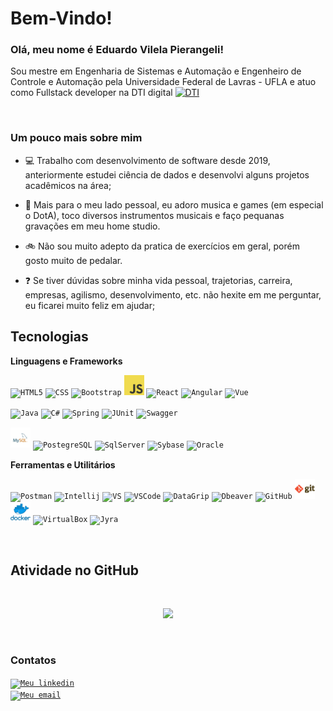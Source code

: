 # Bem-Vindo!

### Olá, meu nome é Eduardo Vilela Pierangeli!

<p>
 Sou mestre em Engenharia de Sistemas e Automação e Engenheiro de Controle e Automação pela Universidade Federal de Lavras - UFLA e atuo como Fullstack developer na DTI digital
  <a href="https://www.dtidigital.com.br">
    <img width="16" src="https://www.dtidigital.com.br/wp-content/uploads/2019/12/logo-dti-preta.png" alt="DTI" />
  </a>
</p>

<br/>

### Um pouco mais sobre mim

- :computer: Trabalho com desenvolvimento de software desde 2019, anteriormente estudei ciência de dados e desenvolvi alguns projetos acadêmicos na área;

- :guitar: Mais para o meu lado pessoal, eu adoro musica e games (em especial o DotA), toco diversos instrumentos musicais e faço pequanas gravações em meu home studio.

- :bike: Não sou muito adepto da pratica de exercícios em  geral, porém gosto muito de pedalar.

- :question: Se tiver dúvidas sobre minha vida pessoal, trajetorias, carreira, empresas, agilismo, desenvolvimento, etc. não hexite em me perguntar, eu ficarei muito feliz em ajudar;

## Tecnologias

**Linguagens e Frameworks**

<code><img height="32" src="https://upload.wikimedia.org/wikipedia/commons/thumb/6/61/HTML5_logo_and_wordmark.svg/200px-HTML5_logo_and_wordmark.svg.png" alt="HTML5"/></code>
<code><img height="32" src="https://upload.wikimedia.org/wikipedia/commons/4/4d/Css3.jpg" alt="CSS"/></code>
<code><img height="32" src="https://upload.wikimedia.org/wikipedia/commons/thumb/b/b2/Bootstrap_logo.svg/64px-Bootstrap_logo.svg.png" alt="Bootstrap"/></code>
<code><img height="32" src="https://raw.githubusercontent.com/github/explore/80688e429a7d4ef2fca1e82350fe8e3517d3494d/topics/javascript/javascript.png" alt="Javascript"/></code>
<code><img height="32" src="https://upload.wikimedia.org/wikipedia/commons/thumb/a/a7/React-icon.svg/200px-React-icon.svg.png" alt="React"/></code>
<code><img height="32" src="https://upload.wikimedia.org/wikipedia/commons/thumb/c/cf/Angular_full_color_logo.svg/250px-Angular_full_color_logo.svg.png" alt="Angular"/></code>
<code><img height="32" src="https://upload.wikimedia.org/wikipedia/commons/thumb/9/95/Vue.js_Logo_2.svg/220px-Vue.js_Logo_2.svg.png" alt="Vue"/></code>

<code><img height="32" src="https://upload.wikimedia.org/wikipedia/pt/3/30/Java_programming_language_logo.svg" alt="Java"/></code>
<code><img height="32" src="https://growiz.com.br/wp-content/uploads/2020/08/kisspng-c-programming-language-logo-microsoft-visual-stud-atlas-portfolio-5b899192d7c600.1628571115357423548838.png" alt="C#"/></code>
<code><img height="32" src="https://spring.io/images/spring-logo-9146a4d3298760c2e7e49595184e1975.svg" alt="Spring"/></code>
<code><img height="32" src="https://junit.org/junit4/images/junit5-banner.png" alt="JUnit"/></code>
<code><img height="32" src="https://miro.medium.com/max/3350/1*R36nHDnQ9i7vizbSJqTb1g.png" alt="Swagger"/></code>

<code><img height="32" src="https://raw.githubusercontent.com/github/explore/80688e429a7d4ef2fca1e82350fe8e3517d3494d/topics/mysql/mysql.png" alt="MySQL"/></code>
<code><img height="32" src="https://upload.wikimedia.org/wikipedia/commons/thumb/2/29/Postgresql_elephant.svg/150px-Postgresql_elephant.svg.png" alt="PostegreSQL"/></code>
<code><img height="32" src="https://ocaradoti.com.br/wp-content/uploads/2020/11/1499955337microsoft-sql-server-logo-png.png" alt="SqlServer"/></code>
<code><img height="32" src="https://upload.wikimedia.org/wikipedia/commons/c/ce/SybaseSAP_FINAL_logo.png" alt="Sybase"/></code>
<code><img height="32" src="https://digital.ai/sites/default/files/pictures/styles/maxwidth_300/public/pt_logos/oracle-database.png?itok=qYHevPAy" alt="Oracle"/></code>


**Ferramentas e Utilitários**

<code><img height="32" src="https://user-images.githubusercontent.com/2676579/34940598-17cc20f0-f9be-11e7-8c6d-f0190d502d64.png" alt="Postman"/></code>
<code><img height="32" src="https://resources.jetbrains.com/storage/products/intellij-idea/img/meta/intellij-idea_logo_300x300.png" alt="Intellij"/></code>
<code><img height="32" src="https://upload.wikimedia.org/wikipedia/commons/thumb/c/cd/Visual_Studio_2017_Logo.svg/1200px-Visual_Studio_2017_Logo.svg.png" alt="VS"/></code>
<code><img height="32" src="https://upload.wikimedia.org/wikipedia/commons/thumb/9/9a/Visual_Studio_Code_1.35_icon.svg/1200px-Visual_Studio_Code_1.35_icon.svg.png" alt="VSCode"/></code>
<code><img height="32" src="https://s3.amazonaws.com//beta-img.b2bstack.net/uploads/production/product/product_image/1523/img-013.png" alt="DataGrip"/></code>
<code><img height="32" src="https://upload.wikimedia.org/wikipedia/commons/thumb/b/b5/DBeaver_logo.svg/1200px-DBeaver_logo.svg.png" alt="Dbeaver"/></code>
<code><img height="32" src="https://cdn3.iconfinder.com/data/icons/inficons/512/github.png" alt="GitHub"/></code>
<code><img height="32" src="https://raw.githubusercontent.com/github/explore/80688e429a7d4ef2fca1e82350fe8e3517d3494d/topics/git/git.png" alt="Git"/></code>
<code><img height="32" src="https://raw.githubusercontent.com/github/explore/80688e429a7d4ef2fca1e82350fe8e3517d3494d/topics/docker/docker.png" alt="Docker"/></code>
<code><img height="32" src="https://img.utdstc.com/icon/c2f/773/c2f7733df6524599afea694769062bc12d389fb4178f8be7b644c5e802fbbc17:200" alt="VirtualBox"/></code>
<code><img height="32" src="https://www.solarwinds.com/-/media/solarwinds/swdcv2/licensed-products/service-desk/integrations/sd-integrations-logo-jira.ashx?rev=701fbaa7f8ac4ae08e0406c8984c43e7&hash=75D4F04DE99B88DE7B2C4193F0616F1F" alt="Jyra"/></code>

<br/>

## Atividade no GitHub

<br/>

<p align="center">
  <img src="https://github-readme-stats.vercel.app/api?username=EduardoPierangeli" />
</p>

<br/>


### Contatos

<a href="https://www.linkedin.com/in/eduardopierangeli/">
  <code><img alt="Meu linkedin" width="28" src="https://img.flaticon.com/icons/png/512/174/174857.png?size=1200x630f&pad=10,10,10,10&ext=png&bg=FFFFFFFF" /></code>
</a>
<br/>
<a href="evp.pierangeli@gmail.com">
  <code><img alt="Meu email" width="32" src="https://cdn.pixabay.com/photo/2019/10/19/17/24/gmail-4561841_1280.png" /></code>
</a>

